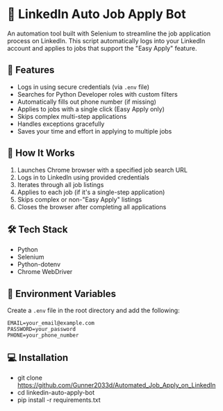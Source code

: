 # 🤖 LinkedIn Auto Job Apply Bot

An automation tool built with Selenium to streamline the job application process on LinkedIn. This script automatically logs into your LinkedIn account and applies to jobs that support the "Easy Apply" feature.

## 📌 Features

- Logs in using secure credentials (via `.env` file)
- Searches for Python Developer roles with custom filters
- Automatically fills out phone number (if missing)
- Applies to jobs with a single click (Easy Apply only)
- Skips complex multi-step applications
- Handles exceptions gracefully
- Saves your time and effort in applying to multiple jobs

## 🚀 How It Works

1. Launches Chrome browser with a specified job search URL
2. Logs in to LinkedIn using provided credentials
3. Iterates through all job listings
4. Applies to each job (if it's a single-step application)
5. Skips complex or non-"Easy Apply" listings
6. Closes the browser after completing all applications

## 🛠️ Tech Stack

- Python
- Selenium
- Python-dotenv
- Chrome WebDriver

## 🔐 Environment Variables

Create a `.env` file in the root directory and add the following:

```env
EMAIL=your_email@example.com
PASSWORD=your_password
PHONE=your_phone_number

```

## 💻 Installation

- git clone https://github.com/Gunner2033d/Automated_Job_Apply_on_LinkedIn
- cd linkedin-auto-apply-bot
- pip install -r requirements.txt






